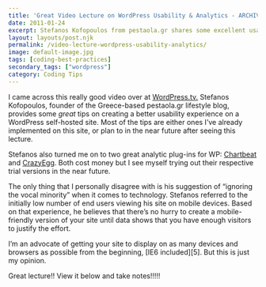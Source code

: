 ```yaml
---
title: 'Great Video Lecture on WordPress Usability & Analytics - ARCHIVE'
date: 2011-01-24
excerpt: Stefanos Kofopoulos from pestaola.gr shares some excellent usability & analytics tips that he applied to his Wordpress-based blog.
layout: layouts/post.njk
permalink: /video-lecture-wordpress-usability-analytics/
image: default-image.jpg
tags: [coding-best-practices]
secondary_tags: ["wordpress"]
category: Coding Tips
---
```

I came across this really good video over at [WordPress.tv.][1] Stefanos Kofopoulos, founder of the Greece-based pestaola.gr lifestyle blog, provides some *great* tips on creating a better usability experience on a WordPress self-hosted site. Most of the tips are either ones I’ve already implemented on this site, or plan to in the near future after seeing this lecture.

 [1]: http://wordpress.tv/

Stefanos also turned me on to two great analytic plug-ins for WP: [Chartbeat][3] and [CrazyEgg][4]. Both cost money but I see myself trying out their respective trial versions in the near future.

 [3]: http://chartbeat.com/
 [4]: http://www.crazyegg.com/

The only thing that I personally disagree with is his suggestion of “ignoring the vocal minority” when it comes to technology. Stefanos referred to the initially low number of end users viewing his site on mobile devices. Based on that experience, he believes that there’s no hurry to create a mobile-friendly version of your site until data shows that you have enough visitors to justify the effort.

I’m an advocate of getting your site to display on as many devices and browsers as possible from the beginning, [IE6 included][5]. But this is just my opinion.

Great lecture!! View it below and take notes!!!!!

<!-- Flash video...doesn't work 

<embed type="application/x-shockwave-flash" src="http://s0.videopress.com/player.swf?v=1.03" width="400" height="300" wmode="direct" seamlesstabbing="true" allowfullscreen="true" allowscriptaccess="always" overstretch="true" flashvars="guid=E1lnAt3r&amp;isDynamicSeeking=true">
-->